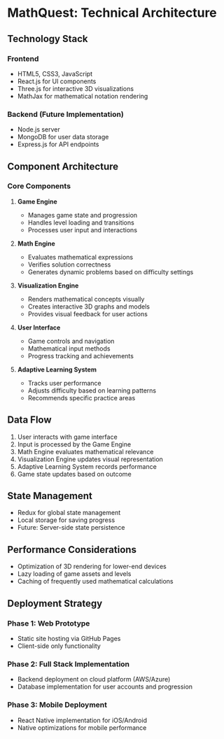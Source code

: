 # MathQuest: Technical Architecture

## Technology Stack

### Frontend
- HTML5, CSS3, JavaScript
- React.js for UI components
- Three.js for interactive 3D visualizations
- MathJax for mathematical notation rendering

### Backend (Future Implementation)
- Node.js server
- MongoDB for user data storage
- Express.js for API endpoints

## Component Architecture

### Core Components

1. **Game Engine**
   - Manages game state and progression
   - Handles level loading and transitions
   - Processes user input and interactions

2. **Math Engine**
   - Evaluates mathematical expressions
   - Verifies solution correctness
   - Generates dynamic problems based on difficulty settings

3. **Visualization Engine**
   - Renders mathematical concepts visually
   - Creates interactive 3D graphs and models
   - Provides visual feedback for user actions

4. **User Interface**
   - Game controls and navigation
   - Mathematical input methods
   - Progress tracking and achievements

5. **Adaptive Learning System**
   - Tracks user performance
   - Adjusts difficulty based on learning patterns
   - Recommends specific practice areas

## Data Flow

1. User interacts with game interface
2. Input is processed by the Game Engine
3. Math Engine evaluates mathematical relevance
4. Visualization Engine updates visual representation
5. Adaptive Learning System records performance
6. Game state updates based on outcome

## State Management

- Redux for global state management
- Local storage for saving progress
- Future: Server-side state persistence

## Performance Considerations

- Optimization of 3D rendering for lower-end devices
- Lazy loading of game assets and levels
- Caching of frequently used mathematical calculations

## Deployment Strategy

### Phase 1: Web Prototype
- Static site hosting via GitHub Pages
- Client-side only functionality

### Phase 2: Full Stack Implementation
- Backend deployment on cloud platform (AWS/Azure)
- Database implementation for user accounts and progression

### Phase 3: Mobile Deployment
- React Native implementation for iOS/Android
- Native optimizations for mobile performance
